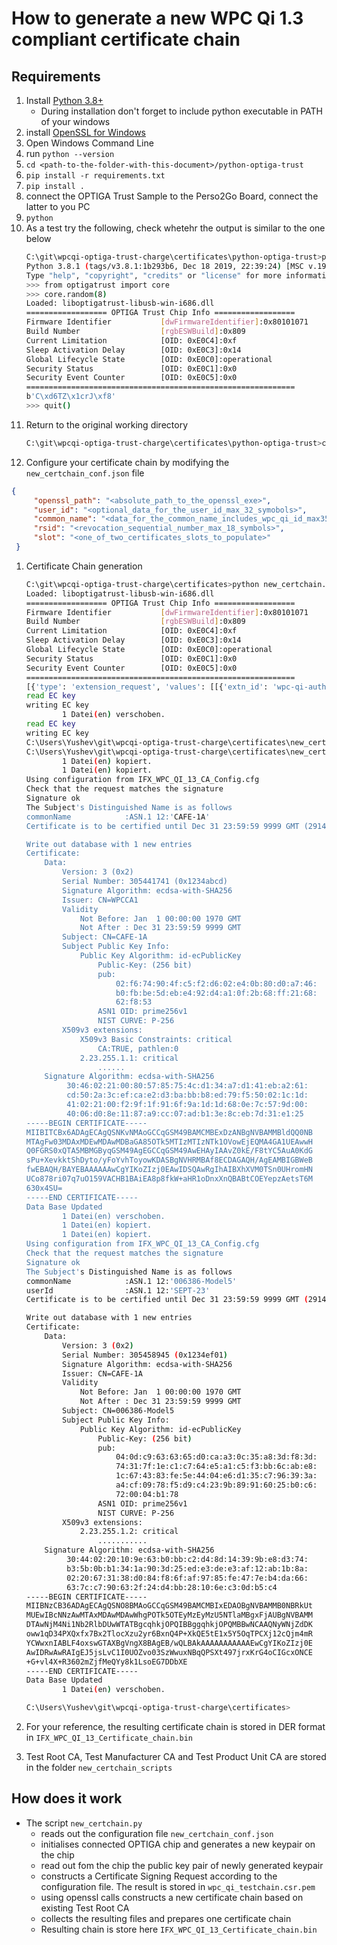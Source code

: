 # How to generate a new WPC Qi 1.3 compliant certificate chain

## Requirements

1. Install [Python 3.8+](https://www.python.org/downloads/)
    * During installation don't forget to include python executable in PATH of your windows
1. install [OpenSSL for Windows](https://slproweb.com/products/Win32OpenSSL.html)
1. Open Windows Command Line
1. run `python --version`
1. `cd <path-to-the-folder-with-this-document>/python-optiga-trust`
1. `pip install -r requirements.txt`
1. `pip install .`
1. connect the OPTIGA Trust Sample to the Perso2Go Board, connect the latter to you PC
1. `python`
1. As a test try the following, check whetehr the output is similar to the one below
    ```bash
    C:\git\wpcqi-optiga-trust-charge\certificates\python-optiga-trust>python
    Python 3.8.1 (tags/v3.8.1:1b293b6, Dec 18 2019, 22:39:24) [MSC v.1916 32 bit (Intel)] on win32
    Type "help", "copyright", "credits" or "license" for more information.
    >>> from optigatrust import core
    >>> core.random(8)
    Loaded: liboptigatrust-libusb-win-i686.dll
    ================== OPTIGA Trust Chip Info ==================
    Firmware Identifier           [dwFirmwareIdentifier]:0x80101071
    Build Number                  [rgbESWBuild]:0x809
    Current Limitation            [OID: 0xE0C4]:0xf
    Sleep Activation Delay        [OID: 0xE0C3]:0x14
    Global Lifecycle State        [OID: 0xE0C0]:operational
    Security Status               [OID: 0xE0C1]:0x0
    Security Event Counter        [OID: 0xE0C5]:0x0
    ============================================================
    b'C\xd6TZ\x1crJ\xf8'
    >>> quit()
    ```
 1. Return to the original working directory
    ```bash
    C:\git\wpcqi-optiga-trust-charge\certificates\python-optiga-trust>cd ..
    ```
 1. Configure your certificate chain by modifying the `new_certchain_conf.json` file
   ```json
   {
        "openssl_path": "<absolute_path_to_the_openssl_exe>",
        "user_id": "<optional_data_for_the_user_id_max_32_symobols>",
        "common_name": "<data_for_the_common_name_includes_wpc_qi_id_max35_symbols>",
        "rsid": "<revocation_sequential_number_max_18_symbols>",
        "slot": "<one_of_two_certificates_slots_to_populate>"
    }
   ```
 1. Certificate Chain generation
 
    ```bash
    C:\git\wpcqi-optiga-trust-charge\certificates>python new_certchain.py
    Loaded: liboptigatrust-libusb-win-i686.dll
    ================== OPTIGA Trust Chip Info ==================
    Firmware Identifier           [dwFirmwareIdentifier]:0x80101071
    Build Number                  [rgbESWBuild]:0x809
    Current Limitation            [OID: 0xE0C4]:0xf
    Sleep Activation Delay        [OID: 0xE0C3]:0x14
    Global Lifecycle State        [OID: 0xE0C0]:operational
    Security Status               [OID: 0xE0C1]:0x0
    Security Event Counter        [OID: 0xE0C5]:0x0
    ============================================================
    [{'type': 'extension_request', 'values': [[{'extn_id': 'wpc-qi-authRSID', 'critical': True, 'extn_value': <asn1crypto.core.OctetString 49869488 b'\x04\t\x00\x00\x00\x00\x00\x00\x00\x00\x01'>}]]}]
    read EC key
    writing EC key
            1 Datei(en) verschoben.
    read EC key
    writing EC key
    C:\Users\Yushev\git\wpcqi-optiga-trust-charge\certificates\new_certchain_scripts\serial.txt* konnte nicht gefunden werden
    C:\Users\Yushev\git\wpcqi-optiga-trust-charge\certificates\new_certchain_scripts\certindex.txt* konnte nicht gefunden werden
            1 Datei(en) kopiert.
            1 Datei(en) kopiert.
    Using configuration from IFX_WPC_QI_13_CA_Config.cfg
    Check that the request matches the signature
    Signature ok
    The Subject's Distinguished Name is as follows
    commonName            :ASN.1 12:'CAFE-1A'
    Certificate is to be certified until Dec 31 23:59:59 9999 GMT (2914246 days)
    
    Write out database with 1 new entries
    Certificate:
        Data:
            Version: 3 (0x2)
            Serial Number: 305441741 (0x1234abcd)
            Signature Algorithm: ecdsa-with-SHA256
            Issuer: CN=WPCCA1
            Validity
                Not Before: Jan  1 00:00:00 1970 GMT
                Not After : Dec 31 23:59:59 9999 GMT
            Subject: CN=CAFE-1A
            Subject Public Key Info:
                Public Key Algorithm: id-ecPublicKey
                    Public-Key: (256 bit)
                    pub:
                        02:f6:74:90:4f:c5:f2:d6:02:e4:0b:80:d0:a7:46:
                        b0:fb:be:5d:eb:e4:92:d4:a1:0f:2b:68:ff:21:68:
                        62:f8:53
                    ASN1 OID: prime256v1
                    NIST CURVE: P-256
            X509v3 extensions:
                X509v3 Basic Constraints: critical
                    CA:TRUE, pathlen:0
                2.23.255.1.1: critical
                    ......
        Signature Algorithm: ecdsa-with-SHA256
             30:46:02:21:00:80:57:85:75:4c:d1:34:a7:d1:41:eb:a2:61:
             cd:50:2a:3c:ef:ca:e2:d3:ba:bb:b8:ed:79:f5:50:02:1c:1d:
             41:02:21:00:f2:9f:1f:91:6f:9a:1d:1d:68:0e:7c:57:9d:00:
             40:06:d0:8e:11:87:a9:cc:07:ad:b1:3e:8c:eb:7d:31:e1:25
    -----BEGIN CERTIFICATE-----
    MIIBITCBx6ADAgECAgQSNKvNMAoGCCqGSM49BAMCMBExDzANBgNVBAMMBldQQ0NB
    MTAgFw03MDAxMDEwMDAwMDBaGA85OTk5MTIzMTIzNTk1OVowEjEQMA4GA1UEAwwH
    Q0FGRS0xQTA5MBMGByqGSM49AgEGCCqGSM49AwEHAyIAAvZ0kE/F8tYC5AuA0KdG
    sPu+XevkktShDyto/yFoYvhToyowKDASBgNVHRMBAf8ECDAGAQH/AgEAMBIGBWeB
    fwEBAQH/BAYEBAAAAAAwCgYIKoZIzj0EAwIDSQAwRgIhAIBXhXVM0TSn0UHromHN
    UCo878ri07q7uO159VACHB1BAiEA8p8fkW+aHR1oDnxXnQBABtCOEYepzAetsT6M
    630x4SU=
    -----END CERTIFICATE-----
    Data Base Updated
            1 Datei(en) verschoben.
            1 Datei(en) kopiert.
            1 Datei(en) kopiert.
    Using configuration from IFX_WPC_QI_13_CA_Config.cfg
    Check that the request matches the signature
    Signature ok
    The Subject's Distinguished Name is as follows
    commonName            :ASN.1 12:'006386-Model5'
    userId                :ASN.1 12:'SEPT-23'
    Certificate is to be certified until Dec 31 23:59:59 9999 GMT (2914246 days)
    
    Write out database with 1 new entries
    Certificate:
        Data:
            Version: 3 (0x2)
            Serial Number: 305458945 (0x1234ef01)
            Signature Algorithm: ecdsa-with-SHA256
            Issuer: CN=CAFE-1A
            Validity
                Not Before: Jan  1 00:00:00 1970 GMT
                Not After : Dec 31 23:59:59 9999 GMT
            Subject: CN=006386-Model5
            Subject Public Key Info:
                Public Key Algorithm: id-ecPublicKey
                    Public-Key: (256 bit)
                    pub:
                        04:0d:c9:63:63:65:d0:ca:a3:0c:35:a8:3d:f8:3d:
                        74:31:7f:1e:c1:c7:64:e5:a1:c5:f3:bb:6c:ab:e8:
                        1c:67:43:83:fe:5e:44:04:e6:d1:35:c7:96:39:3a:
                        a4:cf:09:78:f5:d9:c4:23:9b:89:91:60:25:b0:c6:
                        72:00:04:b1:78
                    ASN1 OID: prime256v1
                    NIST CURVE: P-256
            X509v3 extensions:
                2.23.255.1.2: critical
                    ...........
        Signature Algorithm: ecdsa-with-SHA256
             30:44:02:20:10:9e:63:b0:bb:c2:d4:8d:14:39:9b:e8:d3:74:
             b3:5b:0b:b1:34:1a:90:3d:25:ed:e3:de:e3:af:12:ab:1b:8a:
             02:20:67:31:38:d0:84:f8:6f:af:97:85:fe:47:7e:b4:da:66:
             63:7c:c7:90:63:2f:24:d4:bb:28:10:6e:c3:0d:b5:c4
    -----BEGIN CERTIFICATE-----
    MIIBNzCB36ADAgECAgQSNO8BMAoGCCqGSM49BAMCMBIxEDAOBgNVBAMMB0NBRkUt
    MUEwIBcNNzAwMTAxMDAwMDAwWhgPOTk5OTEyMzEyMzU5NTlaMBgxFjAUBgNVBAMM
    DTAwNjM4Ni1Nb2RlbDUwWTATBgcqhkjOPQIBBggqhkjOPQMBBwNCAAQNyWNjZdDK
    oww1qD34PXQxfx7Bx2TlocXzu2yr6BxnQ4P+XkQE5tE1x5Y5OqTPCXj12cQjm4mR
    YCWwxnIABLF4oxswGTAXBgVngX8BAgEB/wQLBAkAAAAAAAAAAAEwCgYIKoZIzj0E
    AwIDRwAwRAIgEJ5jsLvC1I0UOZvo03SzWwuxNBqQPSXt497jrxKrG4oCIGcxONCE
    +G+vl4X+R3602mZjfMeQYy8k1LsoEG7DDbXE
    -----END CERTIFICATE-----
    Data Base Updated
            1 Datei(en) verschoben.
    
    C:\Users\Yushev\git\wpcqi-optiga-trust-charge\certificates>
    ```
1. For your reference, the resulting certificate chain is stored in DER format in `IFX_WPC_QI_13_Certificate_chain.bin`
1. Test Root CA, Test Manufacturer CA and Test Product Unit CA are stored in the folder `new_certchain_scripts`

## How does it work

* The script `new_certchain.py`
    * reads out the configuration file `new_certchain_conf.json`
    * initialises connected OPTIGA chip and generates a new keypair on the chip
    * read out fom the chip the public key pair of newly generated keypair
    * constructs a Certificate Signing Request according to the configuration file. The result is stored in `wpc_qi_testchain.csr.pem`
    * using openssl calls constructs a new certificate chain based on existing Test Root CA
    * collects the resulting files and prepares one certificate chain
    * Resulting chain is store here `IFX_WPC_QI_13_Certificate_chain.bin`
